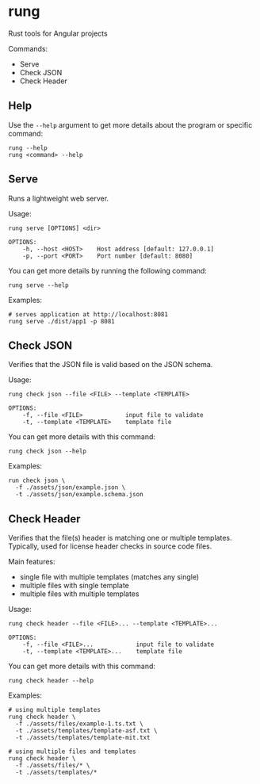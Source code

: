 # rung

Rust tools for Angular projects

Commands:

- Serve
- Check JSON
- Check Header

## Help

Use the `--help` argument to get more details about the program or specific command:

```shell
rung --help
rung <command> --help
```

## Serve

Runs a lightweight web server.

Usage:

```shell
rung serve [OPTIONS] <dir>

OPTIONS:
    -h, --host <HOST>    Host address [default: 127.0.0.1]
    -p, --port <PORT>    Port number [default: 8080]
```

You can get more details by running the following command: 

```shell
rung serve --help
```

Examples:

```shell
# serves application at http://localhost:8081
rung serve ./dist/app1 -p 8081
```

## Check JSON

Verifies that the JSON file is valid based on the JSON schema.

Usage:

```shell
rung check json --file <FILE> --template <TEMPLATE>

OPTIONS:
    -f, --file <FILE>            input file to validate
    -t, --template <TEMPLATE>    template file
```

You can get more details with this command:

```shell
rung check json --help
```

Examples:

```shell
run check json \
  -f ./assets/json/example.json \
  -t ./assets/json/example.schema.json
```

## Check Header

Verifies that the file(s) header is matching one or multiple templates.
Typically, used for license header checks in source code files.

Main features:

- single file with multiple templates (matches any single)
- multiple files with single template 
- multiple files with multiple templates

Usage:

```shell
rung check header --file <FILE>... --template <TEMPLATE>...

OPTIONS:
    -f, --file <FILE>...            input file to validate
    -t, --template <TEMPLATE>...    template file
```

You can get more details with this command:

```shell
rung check header --help
```

Examples:

```shell
# using multiple templates
rung check header \
  -f ./assets/files/example-1.ts.txt \
  -t ./assets/templates/template-asf.txt \ 
  -t ./assets/templates/template-mit.txt
  
# using multiple files and templates
rung check header \
  -f ./assets/files/* \
  -t ./assets/templates/*
```
